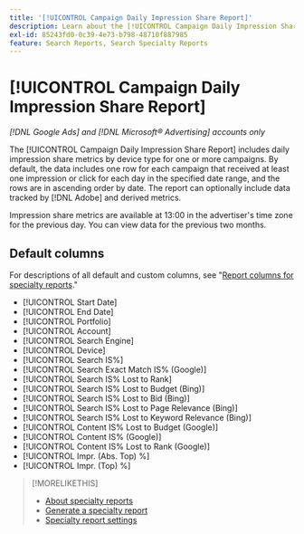 ```yaml
---
title: '[!UICONTROL Campaign Daily Impression Share Report]'
description: Learn about the [!UICONTROL Campaign Daily Impression Share Report].
exl-id: 85243fd0-0c39-4e73-b798-48710f887985
feature: Search Reports, Search Specialty Reports
---
```

# [!UICONTROL Campaign Daily Impression Share Report]

*[!DNL Google Ads] and [!DNL Microsoft® Advertising] accounts only*

The [!UICONTROL Campaign Daily Impression Share Report] includes daily impression share metrics by device type for one or more campaigns. By default, the data includes one row for each campaign that received at least one impression or click for each day in the specified date range, and the rows are in ascending order by date. The report can optionally include data tracked by [!DNL Adobe] and derived metrics.

Impression share metrics are available at 13:00 in the advertiser's time zone for the previous day. You can view data for the previous two months.

## Default columns

For descriptions of all default and custom columns, see "[Report columns for specialty reports](specialty-report-columns.md)."

* [!UICONTROL Start Date]
* [!UICONTROL End Date]
* [!UICONTROL Portfolio]
* [!UICONTROL Account]
* [!UICONTROL Search Engine]
* [!UICONTROL Device]
* [!UICONTROL Search IS%]
* [!UICONTROL Search Exact Match IS% (Google)]
* [!UICONTROL Search IS% Lost to Rank]
* [!UICONTROL Search IS% Lost to Budget (Bing)]
* [!UICONTROL Search IS% Lost to Bid (Bing)]
* [!UICONTROL Search IS% Lost to Page Relevance (Bing)]
* [!UICONTROL Search IS% Lost to Keyword Relevance (Bing)]
* [!UICONTROL Content IS% Lost to Budget (Google)]
* [!UICONTROL Content IS% (Google)]
* [!UICONTROL Content IS% Lost to Rank (Google)]
* [!UICONTROL Impr. (Abs. Top) %]
* [!UICONTROL Impr. (Top) %]

>[!MORELIKETHIS]
>
>* [About specialty reports](specialty-report-about.md)
>* [Generate a specialty report](specialty-report-generate.md)
>* [Specialty report settings](specialty-report-settings.md)
